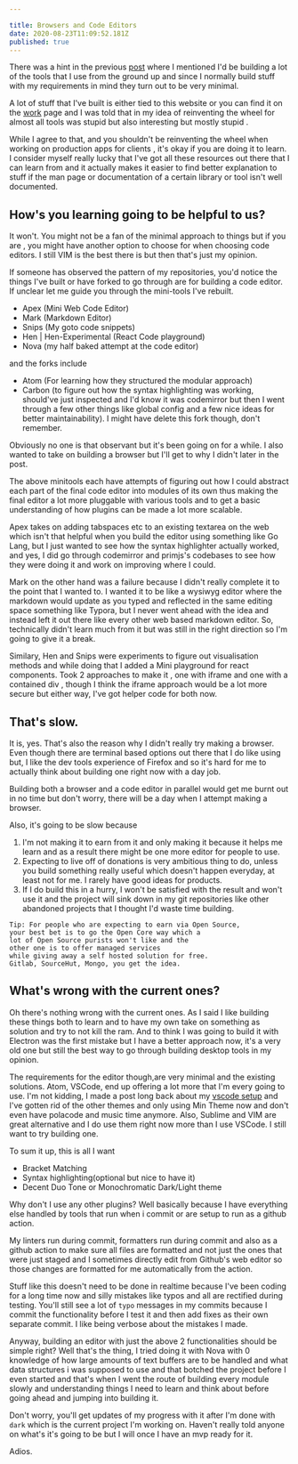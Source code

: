 ```yaml
---

title: Browsers and Code Editors
date: 2020-08-23T11:09:52.181Z
published: true
---
```


There was a hint in the previous [post](/posts/off-grid-digitally.html) where I mentioned I'd be building a lot of the tools that I use from the ground up and since I normally build stuff with my requirements in mind they turn out to be very minimal.

A lot of stuff that I've built is either tied to this website or you can find it on the [work](https://reaper.is/work) page and I was told that in my idea of reinventing the wheel for almost all tools was stupid but also interesting but mostly stupid .

While I agree to that, and you shouldn't be reinventing the wheel when working on production apps for clients , it's okay if you are doing it to learn. I consider myself really lucky that I've got all these resources out there that I can learn from and it actually makes it easier to find better explanation to stuff if the man page or documentation of a certain library or tool isn't well documented.

## How's you learning going to be helpful to us?

It won't. You might not be a fan of the minimal approach to things but if you are , you might have another option to choose for when choosing code editors. I still VIM is the best there is but then that's just my opinion.

If someone has observed the pattern of my repositories, you'd notice the things I've built or have forked to go through are for building a code editor. If unclear let me guide you through the mini-tools I've rebuilt.

- Apex (Mini Web Code Editor)
- Mark (Markdown Editor)
- Snips (My goto code snippets)
- Hen | Hen-Experimental (React Code playground)
- Nova (my half baked attempt at the code editor)

and the forks include

- Atom (For learning how they structured the modular approach)
- Carbon (to figure out how the syntax highlighting was working, should've just inspected and I'd know it was codemirror but then I went through a few other things like global config and a few nice ideas for better maintainability). I might have delete this fork though, don't remember.

Obviously no one is that observant but it's been going on for a while. I also wanted to take on building a browser but I'll get to why I didn't later in the post.

The above minitools each have attempts of figuring out how I could abstract each part of the final code editor into modules of its own thus making the final editor a lot more pluggable with various tools and to get a basic understanding of how plugins can be made a lot more scalable.

Apex takes on adding tabspaces etc to an existing textarea on the web which isn't that helpful when you build the editor using something like Go Lang, but I just wanted to see how the syntax highlighter actually worked, and yes, I did go through codemirror and primjs's codebases to see how they were doing it and work on improving where I could.

Mark on the other hand was a failure because I didn't really complete it to the point that I wanted to. I wanted it to be like a wysiwyg editor where the markdown would update as you typed and reflected in the same editing space something like Typora, but I never went ahead with the idea and instead left it out there like every other web based markdown editor. So, technically didn't learn much from it but was still in the right direction so I'm going to give it a break.

Similary, Hen and Snips were experiments to figure out visualisation methods and while doing that I added a Mini playground for react components. Took 2 approaches to make it , one with iframe and one with a contained div , though I think the iframe approach would be a lot more secure but either way, I've got helper code for both now.

## That's slow.

It is, yes. That's also the reason why I didn't really try making a browser. Even though there are terminal based options out there that I do like using but, I like the dev tools experience of Firefox and so it's hard for me to actually think about building one right now with a day job.

Building both a browser and a code editor in parallel would get me burnt out in no time but don't worry, there will be a day when I attempt making a browser.

Also, it's going to be slow because

1. I'm not making it to earn from it and only making it because it helps me learn and as a result there might be one more editor for people to use.
2. Expecting to live off of donations is very ambitious thing to do, unless you build something really useful which doesn't happen everyday, at least not for me. I rarely have good ideas for products.
3. If I do build this in a hurry, I won't be satisfied with the result and won't use it and the project will sink down in my git repositories like other abandoned projects that I thought I'd waste time building.

```
Tip: For people who are expecting to earn via Open Source,
your best bet is to go the Open Core way which a
lot of Open Source purists won't like and the
other one is to offer managed services
while giving away a self hosted solution for free.
Gitlab, SourceHut, Mongo, you get the idea.
```

## What's wrong with the current ones?

Oh there's nothing wrong with the current ones. As I said I like building these things both to learn and to have my own take on something as solution and try to not kill the ram.
And to think I was going to build it with Electron was the first mistake but I have a better approach now, it's a very old one but still the best way to go through building desktop tools in my opinion.

The requirements for the editor though,are very minimal and the existing solutions. Atom, VSCode, end up offering a lot more that I'm every going to use.
I'm not kidding, I made a post long back about my [vscode setup](/posts/my-vscode.html) and I've gotten rid of the other themes and only using Min Theme now and don't even have polacode and music time anymore. Also, Sublime and VIM are great alternative and I do use them right now more than I use VSCode. I still want to try building one.

To sum it up, this is all I want

- Bracket Matching
- Syntax highlighting(optional but nice to have it)
- Decent Duo Tone or Monochromatic Dark/Light theme

Why don't I use any other plugins? Well basically because I have everything else handled by tools that run when i commit or are setup to run as a github action.

My linters run during commit, formatters run during commit and also as a github action to make sure all files are formatted and not just the ones that were just staged and I sometimes directly edit from Github's web editor so those changes are formatted for me automatically from the action.

Stuff like this doesn't need to be done in realtime because I've been coding for a long time now and silly mistakes like typos and all are rectified during testing.
You'll still see a lot of `typo` messages in my commits because I commit the functionality before I test it and then add fixes as their own separate commit. I like being verbose about the mistakes I made.

Anyway, building an editor with just the above 2 functionalities should be simple right? Well that's the thing, I tried doing it with Nova with 0 knowledge of how large amounts of text buffers are to be handled and what data structures i was supposed to use and that botched the project before I even started and that's when I went the route of building every module slowly and understanding things I need to learn and think about before going ahead and jumping into building it.

Don't worry, you'll get updates of my progress with it after I'm done with `dark` which is the current project I'm working on. Haven't really told anyone on what's it's going to be but I will once I have an mvp ready for it.

Adios.

